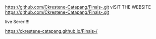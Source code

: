 https://github.com/Ckrestene-Catapang/Finals-.git
vISIT THE WEBSITE 
https://github.com/Ckrestene-Catapang/Finals-.git




live Serer!!!!

 https://ckrestene-catapang.github.io/Finals-/
